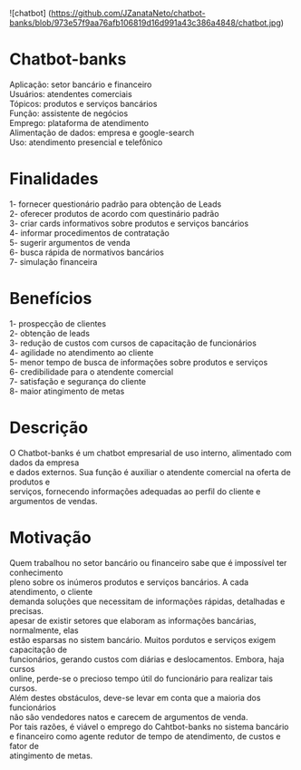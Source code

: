 ![chatbot] (https://github.com/JZanataNeto/chatbot-banks/blob/973e57f9aa76afb106819d16d991a43c386a4848/chatbot.jpg)
# Chatbot-banks
Aplicação: setor bancário e financeiro  
Usuários: atendentes comerciais  
Tópicos: produtos e serviços bancários  
Função: assistente de negócios  
Emprego: plataforma de atendimento  
Alimentação de dados: empresa e google-search  
Uso: atendimento presencial e telefônico  
# Finalidades  
1- fornecer questionário padrão para obtenção de Leads  
2- oferecer produtos de acordo com questinário padrão  
3- criar cards informativos sobre produtos e serviços bancários  
4- informar procedimentos de contratação  
5- sugerir argumentos de venda  
6- busca rápida de normativos bancários  
7- simulação financeira  
# Benefícios  
1- prospecção de clientes  
2- obtenção de leads  
3- redução de custos com cursos de capacitação de funcionários  
4- agilidade no atendimento ao cliente  
5- menor tempo de busca de informações sobre produtos e serviços  
6- credibilidade para o atendente comercial  
7- satisfação e segurança do cliente  
8- maior atingimento de metas  
# Descrição  
O Chatbot-banks é um chatbot empresarial de uso interno, alimentado com dados da empresa  
e dados externos. Sua função é auxiliar o atendente comercial na oferta de produtos e  
serviços, fornecendo informações adequadas ao perfil do cliente e argumentos de vendas.  
# Motivação  
Quem trabalhou no setor bancário ou financeiro sabe que é impossível ter conhecimento  
pleno sobre os inúmeros produtos e serviços bancários. A cada atendimento, o cliente  
demanda soluções que necessitam de informações rápidas, detalhadas e precisas.  
apesar de existir setores que elaboram as informações bancárias, normalmente, elas  
estão esparsas no sistem bancário. Muitos pordutos e serviços exigem capacitação de  
funcionários, gerando custos com diárias e deslocamentos. Embora, haja cursos  
online, perde-se o precioso tempo útil do funcionário para realizar tais cursos.  
Além destes obstáculos, deve-se levar em conta que a maioria dos funcionários  
não são vendedores natos e carecem de argumentos de venda.  
Por tais razões, é viável o emprego do Cahtbot-banks no sistema bancário  
e financeiro como agente redutor de tempo de atendimento, de custos e fator de  
atingimento de metas.



